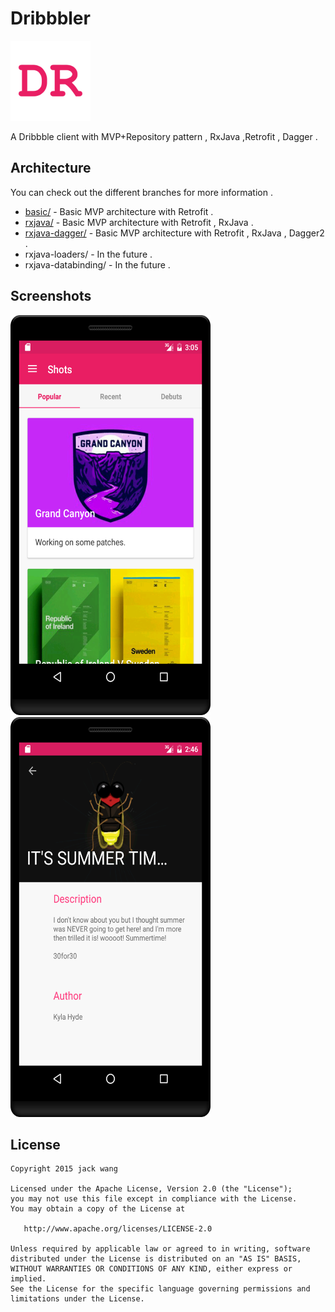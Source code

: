 # Dribbbler

<img src="screenshots/ic_launcher.png" width="128" height="128" />

A  Dribbble client with  MVP+Repository pattern , RxJava ,Retrofit , Dagger . 

## Architecture

You can check out the different branches for more information .

- [basic/](https://github.com/81813780/Dribbbler/tree/basic) - Basic MVP architecture with Retrofit .
- [rxjava/](https://github.com/81813780/Dribbbler/tree/rxjava) - Basic MVP architecture with Retrofit , RxJava .
- [rxjava-dagger/](https://github.com/81813780/Dribbbler/tree/rxjava-dagger) - Basic MVP architecture with Retrofit , RxJava , Dagger2 .
- rxjava-loaders/ -  In the future .
- rxjava-databinding/ - In the future .

## Screenshots

<img src="screenshots/device-2016-06-14-110556.png" width="320" height="640" />   

<img src="screenshots/device-2016-06-14-104656.png"  width="320" height="640"/>

## License
```
Copyright 2015 jack wang

Licensed under the Apache License, Version 2.0 (the "License");
you may not use this file except in compliance with the License.
You may obtain a copy of the License at

   http://www.apache.org/licenses/LICENSE-2.0

Unless required by applicable law or agreed to in writing, software
distributed under the License is distributed on an "AS IS" BASIS,
WITHOUT WARRANTIES OR CONDITIONS OF ANY KIND, either express or implied.
See the License for the specific language governing permissions and
limitations under the License.
```
